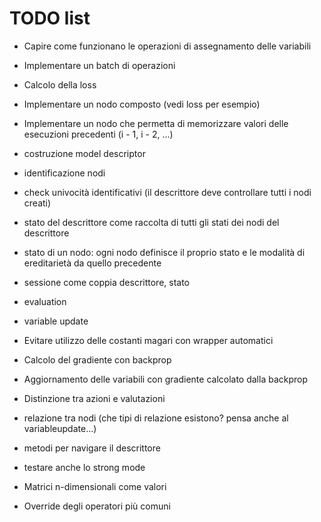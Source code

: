 # TODO list

+ Capire come funzionano le operazioni di assegnamento delle variabili
+ Implementare un batch di operazioni
+ Calcolo della loss
+ Implementare un nodo composto (vedi loss per esempio)
+ Implementare un nodo che permetta di memorizzare valori delle esecuzioni precedenti (i - 1, i - 2, ...)

+ costruzione model descriptor
+ identificazione nodi
+ check univocità identificativi (il descrittore deve controllare tutti i nodi creati)

+ stato del descrittore come raccolta di tutti gli stati dei nodi del descrittore
+ stato di un nodo: ogni nodo definisce il proprio stato e le modalità di ereditarietà da quello precedente
+ sessione come coppia descrittore, stato
+ evaluation

+ variable update
+ Evitare utilizzo delle costanti magari con wrapper automatici

- Calcolo del gradiente con backprop
- Aggiornamento delle variabili con gradiente calcolato dalla backprop
- Distinzione tra azioni e valutazioni

- relazione tra nodi (che tipi di relazione esistono? pensa anche al variableupdate...)
- metodi per navigare il descrittore
- testare anche lo strong mode

- Matrici n-dimensionali come valori
- Override degli operatori più comuni